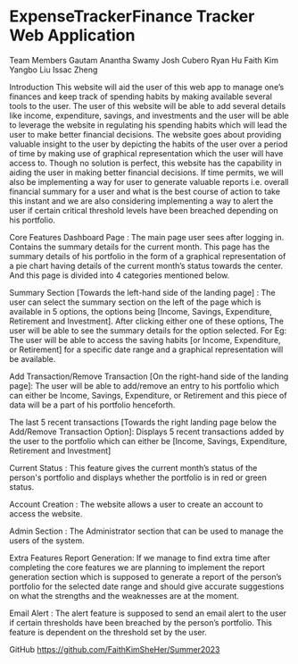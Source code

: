 #  ExpenseTrackerFinance Tracker Web Application


Team Members
Gautam Anantha Swamy
Josh Cubero
Ryan Hu
Faith Kim 
Yangbo Liu
Issac Zheng

Introduction
This website will aid the user of this web app to manage one’s finances and keep track of spending habits by making available several tools to the user. The user of this website will be able to add several details like income, expenditure, savings, and investments and the user will be able to leverage the website in regulating his spending habits which will lead the user to make better financial decisions. The website goes about providing valuable insight to the user by depicting the habits of the user over a period of time by making use of graphical representation which the user will have access to. Though no solution is perfect, this website has the capability in aiding the user in making better financial decisions. If time permits, we will also be implementing a way for user to generate valuable reports i.e. overall financial summary for a user and what is the best course of action to take this instant and we are also considering implementing a way to alert the user if certain critical threshold levels have been breached depending on his portfolio.

Core Features
Dashboard Page : The main page user sees after logging in. Contains the summary details for the current month. This page has the summary details of his portfolio in the form of a graphical representation of a pie chart having details of the current month’s status towards the center. And this page is divided into 4 categories mentioned below.  

Summary Section [Towards the left-hand side of the landing page] : The user can select the summary section on the left of the page which is available in 5 options, the options being [Income, Savings, Expenditure, Retirement and Investment]. After clicking either one of these options, The user will be able to see the summary details for the option selected. For Eg: The user will be able to access the saving habits [or Income, Expenditure, or Retirement] for a specific date range and a graphical representation will be available.

Add Transaction/Remove Transaction [On the right-hand side of the landing page]: The user will be able to add/remove an entry to his portfolio which can either be Income, Savings, Expenditure, or Retirement and this piece of data will be a part of his portfolio henceforth.

The last 5 recent transactions [Towards the right landing page below the Add/Remove Transaction Option]: Displays 5 recent transactions added by the user to the portfolio which can either be [Income, Savings, Expenditure, Retirement and Investment]

Current Status : This feature gives the current month’s status of the person's portfolio and displays whether the portfolio is in red or green status.

Account Creation : The website allows a user to create an account to access the website.

Admin Section : The Administrator section that can be used to manage the users of the system. 

Extra Features
Report Generation: If we manage to find extra time after completing the core features we are planning to implement the report generation section which is supposed to generate a report of the person’s portfolio for the selected date range and should give accurate suggestions on what the strengths and the weaknesses are at the moment.  

Email Alert : The alert feature is supposed to send an email alert to the user if certain thresholds have been breached by the person’s portfolio. This feature is dependent on the threshold set by the user.

GitHub
https://github.com/FaithKimSheHer/Summer2023
